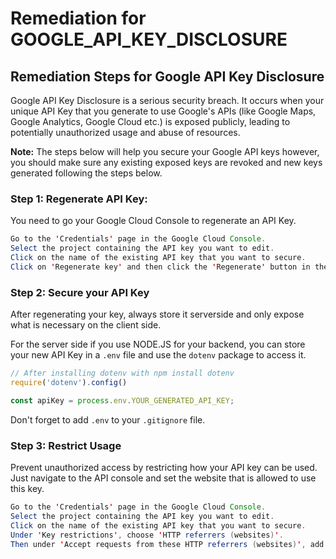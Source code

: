 # Remediation for GOOGLE_API_KEY_DISCLOSURE

## Remediation Steps for Google API Key Disclosure

Google API Key Disclosure is a serious security breach. It occurs when your unique API Key that you generate to use Google's APIs (like Google Maps, Google Analytics, Google Cloud etc.) is exposed publicly, leading to potentially unauthorized usage and abuse of resources.

**Note:** The steps below will help you secure your Google API keys however, you should make sure any existing exposed keys are revoked and new keys generated following the steps below.

### Step 1: Regenerate API Key:

You need to go your Google Cloud Console to regenerate an API Key.

```java
Go to the 'Credentials' page in the Google Cloud Console.
Select the project containing the API key you want to edit.
Click on the name of the existing API key that you want to secure.
Click on 'Regenerate key' and then click the 'Regenerate' button in the panel that appears.
```

### Step 2: Secure your API Key

After regenerating your key, always store it serverside and only expose what is necessary on the client side. 

For the server side if you use NODE.JS for your backend, you can store your new API Key in a `.env` file and use the `dotenv` package to access it. 

```javascript
// After installing dotenv with npm install dotenv
require('dotenv').config()

const apiKey = process.env.YOUR_GENERATED_API_KEY;
```

Don't forget to add `.env` to your `.gitignore` file.

### Step 3: Restrict Usage

Prevent unauthorized access by restricting how your API key can be used. Just navigate to the API console and set the website that is allowed to use this key.

```java
Go to the 'Credentials' page in the Google Cloud Console.
Select the project containing the API key you want to edit.
Click on the name of the existing API key that you want to secure.
Under 'Key restrictions', choose 'HTTP referrers (websites)'.
Then under 'Accept requests from these HTTP referrers (websites)', add the websites that you want to restrict your API to.
```
